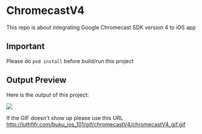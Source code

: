 # ChromecastV4
This repo is about integrating Google Chromecast SDK version 4 to iOS app

## Important
Please do `pod install` before build/run this project

## Output Preview
Here is the output of this project:

![](http://luthfifr.com/buku_ios_101/gif/chromecastV4/chromecastV4_gif.gif)

If the GIF doesn't show up please use this URL http://luthfifr.com/buku_ios_101/gif/chromecastV4/chromecastV4_gif.gif
